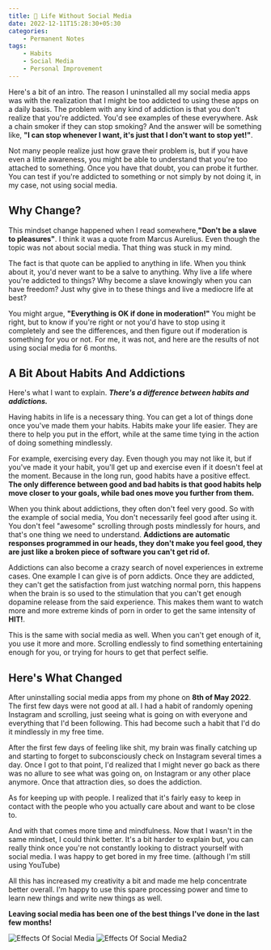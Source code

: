 ```yaml
---
title: 📱 Life Without Social Media
date: 2022-12-11T15:28:30+05:30
categories:
    - Permanent Notes
tags: 
    - Habits
    - Social Media
    - Personal Improvement
---
```

Here's a bit of an intro. The reason I uninstalled all my social media apps was with the realization that I might be too addicted to using these apps on a daily basis. The problem with any kind of addiction is that you don't realize that you're addicted. You'd see examples of these everywhere. Ask a chain smoker if they can stop smoking? And the answer will be something like, **"I can stop whenever I want, it's just that I don't want to stop yet!"**.

Not many people realize just how grave their problem is, but if you have even a little awareness, you might be able to understand that you're too attached to something. Once you have that doubt, you can probe it further. You can test if you're addicted to something or not simply by not doing it, in my case, not using social media.

## Why Change?
This mindset change happened when I read somewhere,**"Don't be a slave to pleasures"**. I think it was a quote from Marcus Aurelius. Even though the topic was not about social media. That thing was stuck in my mind.

The fact is that quote can be applied to anything in life. When you think about it, you'd never want to be a salve to anything. Why live a life where you're addicted to things? Why become a slave knowingly when you can have freedom? Just why give in to these things and live a mediocre life at best?

You might argue, **"Everything is OK if done in moderation!"** You might be right, but to know if you're right or not you'd have to stop using it completely and see the differences, and then figure out if moderation is something for you or not. For me, it was not, and here are the results of not using social media for 6 months.

## A Bit About Habits And Addictions
Here's what I want to explain. _**There's a difference between habits and addictions.**_

Having habits in life is a necessary thing. You can get a lot of things done once you've made them your habits. Habits make your life easier. They are there to help you put in the effort, while at the same time tying in the action of doing something mindlessly.

For example, exercising every day. Even though you may not like it, but if you've made it your habit, you'll get up and exercise even if it doesn't feel at the moment. Because in the long run, good habits have a positive effect. **The only difference between good and bad habits is that good habits help move closer to your goals, while bad ones move you further from them.**

When you think about addictions, they often don't feel very good. So with the example of social media, You don't necessarily feel good after using it. You don't feel "awesome" scrolling through posts mindlessly for hours, and that's one thing we need to understand. **Addictions are automatic responses programmed in our heads, they don't make you feel good, they are just like a broken piece of software you can't get rid of.**

Addictions can also become a crazy search of novel experiences in extreme cases. One example I can give is of porn addicts. Once they are addicted, they can't get the satisfaction from just watching normal porn, this happens when the brain is so used to the stimulation that you can't get enough dopamine release from the said experience. This makes them want to watch more and more extreme kinds of porn in order to get the same intensity of **HIT!**.

This is the same with social media as well. When you can't get enough of it, you use it more and more. Scrolling endlessly to find something entertaining enough for you, or trying for hours to get that perfect selfie.

## Here's What Changed
After uninstalling social media apps from my phone on **8th of May 2022**. The first few days were not good at all. I had a habit of randomly opening Instagram and scrolling, just seeing what is going on with everyone and everything that I'd been following. This had become such a habit that I'd do it mindlessly in my free time.

After the first few days of feeling like shit, my brain was finally catching up and starting to forget to subconsciously check on Instagram several times a day. Once I got to that point, I'd realized that I might never go back as there was no allure to see what was going on, on Instagram or any other place anymore. Once that attraction dies, so does the addiction.

As for keeping up with people. I realized that it's fairly easy to keep in contact with the people who you actually care about and want to be close to.

And with that comes more time and mindfulness. Now that I wasn't in the same mindset, I could think better. It's a bit harder to explain but, you can really think once you're not constantly looking to distract yourself with social media. I was happy to get bored in my free time. (although I'm still using YouTube)

All this has increased my creativity a bit and made me help concentrate better overall. I'm happy to use this spare processing power and time to learn new things and write new things as well.

**Leaving social media has been one of the best things I've done in the last few months!**

![Effects Of Social Media](1.webp)
![Effects Of Social Media2](2.webp)